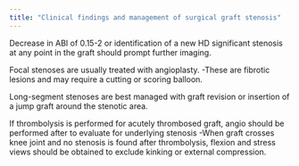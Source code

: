 ```yaml
---
title: "Clinical findings and management of surgical graft stenosis"
---
```

Decrease in ABI of 0.15-2 or identification of a new HD significant stenosis at any point in the graft should prompt further imaging.

Focal stenoses are usually treated with angioplasty. 
-These are fibrotic lesions and may require a cutting or scoring balloon.

Long-segment stenoses are best managed with graft revision or insertion of a jump graft around the stenotic area.

If thrombolysis is performed for acutely thrombosed graft, angio should be performed after to evaluate for underlying stenosis
-When graft crosses knee joint and no stenosis is found after thrombolysis, flexion and stress views should be obtained to exclude kinking or external compression.

